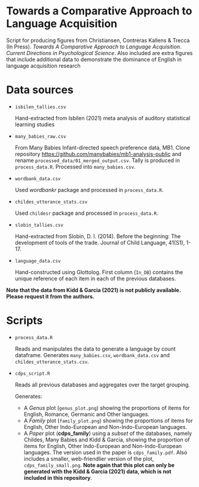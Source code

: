 # Towards a Comparative Approach to Language Acquisition
Script for producing figures from Christiansen, Contreras Kallens &amp; Trecca (In Press). *Towards A Comparative Approach to Language Acquisition*. *Current Directions in Psychological Science*. Also included are extra figures that include additional data to demonstrate the dominance of English in language acquisition research

# Data sources

* `isbilen_tallies.csv`

	Hand-extracted from Isbilen (2021) meta analysis of auditory statistical learning studies

* `many_babies_raw.csv`

	From Many Babies Infant-directed speech preference data, MB1. Clone repository https://github.com/manybabies/mb1-analysis-public and rename `processed_data/01_merged_output.csv`. Tally is produced in `process_data.R`. Processed into `many_babies.csv`.

* `wordbank_data.csv`

	Used *wordbankr* package and processed in `process_data.R`.

* `childes_utterance_stats.csv`

	Used `childesr` package and processed in `process_data.R`.

* `slobin_tallies.csv`

	Hand-extracted from Slobin, D. I. (2014). Before the beginning: The development of tools of the trade. Journal of Child Language, 41(S1), 1-17.

* `language_data.csv`

	Hand-constructed using Glottolog. First column (`In_DB`) contains the unique reference of each item in each of the previous databases.

**Note that the data from Kidd & Garcia (2021) is not publicly available. Please request it from the authors.**

# Scripts

* `process_data.R`

	Reads and manipulates the data to generate a language by count dataframe. Generates `many_babies.csv`, `wordbank_data.csv` and `childes_utterance_stats.csv`.

* `cdps_script.R`

	Reads all previous databases and aggregates over the target grouping. 

	Generates:

	* A *Genus* plot (`genus_plot.png`) showing the proportions of items for English, Romance, Germanic and Other languages.
	* A *Family* plot (`family_plot.png`) showing the proportions of items for English, Other Indo-European and Non-Indo-European languages.
	* A *Paper* plot (**cdps_family**) using a *subset* of the databases, namely Childes, Many Babies and Kidd & Garcia, showing the proportion of items for English, Other Indo-European and Non-Indo-European languages. The version used in the paper is `cdps_family.pdf`. Also includes a smaller, web-friendlier version of the plot, `cdps_family_small.png`. **Note again that this plot can only be generated with the Kidd & Garcia (2021) data, which is not included in this repository**.
